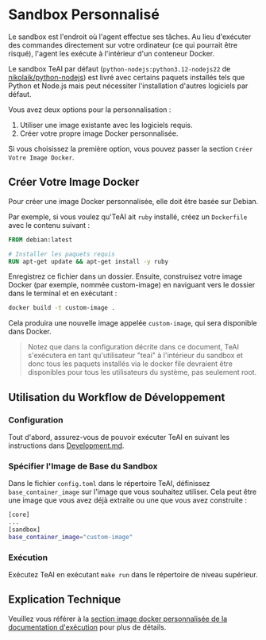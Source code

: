 

# Sandbox Personnalisé

Le sandbox est l'endroit où l'agent effectue ses tâches. Au lieu d'exécuter des commandes directement sur votre ordinateur (ce qui pourrait être risqué), l'agent les exécute à l'intérieur d'un conteneur Docker.

Le sandbox TeAI par défaut (`python-nodejs:python3.12-nodejs22` de [nikolaik/python-nodejs](https://hub.docker.com/r/nikolaik/python-nodejs)) est livré avec certains paquets installés tels que Python et Node.js mais peut nécessiter l'installation d'autres logiciels par défaut.

Vous avez deux options pour la personnalisation :

1. Utiliser une image existante avec les logiciels requis.
2. Créer votre propre image Docker personnalisée.

Si vous choisissez la première option, vous pouvez passer la section `Créer Votre Image Docker`.

## Créer Votre Image Docker

Pour créer une image Docker personnalisée, elle doit être basée sur Debian.

Par exemple, si vous voulez qu'TeAI ait `ruby` installé, créez un `Dockerfile` avec le contenu suivant :

```dockerfile
FROM debian:latest

# Installer les paquets requis
RUN apt-get update && apt-get install -y ruby
```

Enregistrez ce fichier dans un dossier. Ensuite, construisez votre image Docker (par exemple, nommée custom-image) en naviguant vers le dossier dans le terminal et en exécutant :

```bash
docker build -t custom-image .
```

Cela produira une nouvelle image appelée `custom-image`, qui sera disponible dans Docker.

> Notez que dans la configuration décrite dans ce document, TeAI s'exécutera en tant qu'utilisateur "teai" à l'intérieur du sandbox et donc tous les paquets installés via le docker file devraient être disponibles pour tous les utilisateurs du système, pas seulement root.

## Utilisation du Workflow de Développement

### Configuration

Tout d'abord, assurez-vous de pouvoir exécuter TeAI en suivant les instructions dans [Development.md](https://github.com/All-Hands-AI/TeAI/blob/main/Development.md).

### Spécifier l'Image de Base du Sandbox

Dans le fichier `config.toml` dans le répertoire TeAI, définissez `base_container_image` sur l'image que vous souhaitez utiliser. Cela peut être une image que vous avez déjà extraite ou une que vous avez construite :

```bash
[core]
...
[sandbox]
base_container_image="custom-image"
```

### Exécution

Exécutez TeAI en exécutant ```make run``` dans le répertoire de niveau supérieur.

## Explication Technique

Veuillez vous référer à la [section image docker personnalisée de la documentation d'exécution](https://docs.all-hands.dev/modules/usage/architecture/runtime#advanced-how-teai-builds-and-maintains-od-runtime-images) pour plus de détails.
